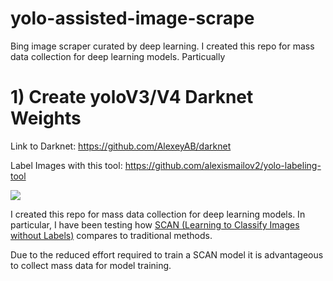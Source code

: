# yolo-assisted-image-scrape
Bing image scraper curated by deep learning. I created this repo for mass data collection for deep learning models. Particually 


# 1) Create yoloV3/V4 Darknet Weights 
Link to Darknet: https://github.com/AlexeyAB/darknet

Label Images with this tool: https://github.com/alexismailov2/yolo-labeling-tool

![](https://media3.giphy.com/media/apWnL996NJojmc0ROd/giphy.gif)

I created this repo for mass data collection for deep learning models. In particular, I have been testing how [SCAN (Learning to Classify Images without Labels)]( https://arxiv.org/pdf/2005.12320.pdf) compares to traditional methods.

Due to the reduced effort required to train a SCAN model it is advantageous to collect mass data for model training.
